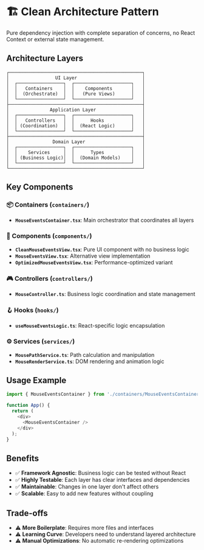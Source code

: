 # 🏗️ Clean Architecture Pattern

Pure dependency injection with complete separation of concerns, no React Context or external state management.

## Architecture Layers

```
┌─────────────────────────────────────────────────┐
│                 UI Layer                        │
│  ┌─────────────────┐  ┌─────────────────────┐   │
│  │   Containers    │  │    Components       │   │
│  │  (Orchestrate)  │  │   (Pure Views)      │   │
│  └─────────────────┘  └─────────────────────┘   │
├─────────────────────────────────────────────────┤
│               Application Layer                 │
│  ┌─────────────────┐  ┌─────────────────────┐   │
│  │   Controllers   │  │      Hooks          │   │
│  │ (Coordination)  │  │  (React Logic)      │   │
│  └─────────────────┘  └─────────────────────┘   │
├─────────────────────────────────────────────────┤
│                Domain Layer                     │
│  ┌─────────────────┐  ┌─────────────────────┐   │
│  │    Services     │  │      Types          │   │
│  │ (Business Logic)│  │  (Domain Models)    │   │
│  └─────────────────┘  └─────────────────────┘   │
└─────────────────────────────────────────────────┘
```

## Key Components

### 📦 Containers (`containers/`)
- **`MouseEventsContainer.tsx`**: Main orchestrator that coordinates all layers

### 🎨 Components (`components/`)
- **`CleanMouseEventsView.tsx`**: Pure UI component with no business logic
- **`MouseEventsView.tsx`**: Alternative view implementation
- **`OptimizedMouseEventsView.tsx`**: Performance-optimized variant

### 🎮 Controllers (`controllers/`)
- **`MouseController.ts`**: Business logic coordination and state management

### 🪝 Hooks (`hooks/`)
- **`useMouseEventsLogic.ts`**: React-specific logic encapsulation

### ⚙️ Services (`services/`)
- **`MousePathService.ts`**: Path calculation and manipulation
- **`MouseRenderService.ts`**: DOM rendering and animation logic

## Usage Example

```typescript
import { MouseEventsContainer } from './containers/MouseEventsContainer';

function App() {
  return (
    <div>
      <MouseEventsContainer />
    </div>
  );
}
```

## Benefits

- ✅ **Framework Agnostic**: Business logic can be tested without React
- ✅ **Highly Testable**: Each layer has clear interfaces and dependencies
- ✅ **Maintainable**: Changes in one layer don't affect others
- ✅ **Scalable**: Easy to add new features without coupling

## Trade-offs

- ⚠️ **More Boilerplate**: Requires more files and interfaces
- ⚠️ **Learning Curve**: Developers need to understand layered architecture
- ⚠️ **Manual Optimizations**: No automatic re-rendering optimizations